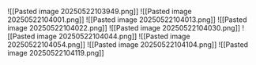 ![[Pasted image 20250522103949.png]]
![[Pasted image 20250522104001.png]]
![[Pasted image 20250522104013.png]]
![[Pasted image 20250522104022.png]]
![[Pasted image 20250522104030.png]]
![[Pasted image 20250522104044.png]]
![[Pasted image 20250522104054.png]]
![[Pasted image 20250522104104.png]]
![[Pasted image 20250522104119.png]]
